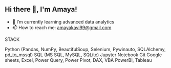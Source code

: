 ## Hi there 👋, I'm Amaya!


- 🌱 I’m currently learning advanced data analytics
- 📫 How to reach me: amayakavi99@gmail.com

STACK

Python (Pandas, NumPy, BeautifulSoup, Selenium, Pywinauto, SQLAlchemy, pd_to_mssql)
SQL (MS SQL, MySQL, SQLite)
Jupyter Notebook
Git
Google sheets, Excel, Power Query, Power Pivot, DAX, VBA
PowerBI, Tableau
